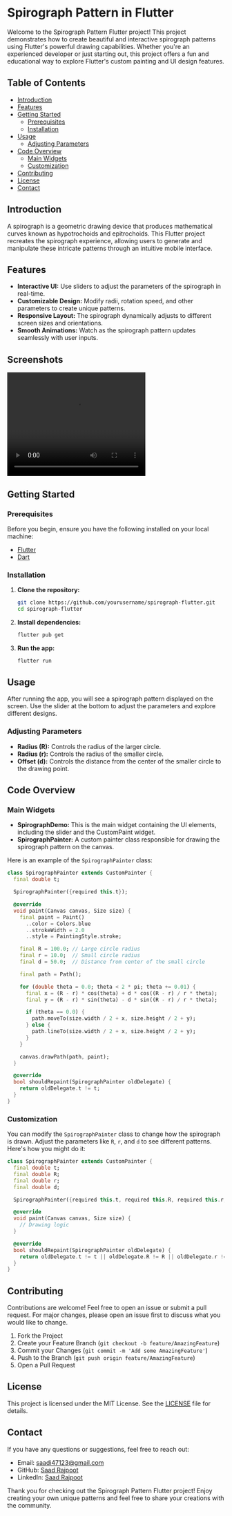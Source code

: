 # Spirograph Pattern in Flutter

Welcome to the Spirograph Pattern Flutter project! This project demonstrates how to create beautiful and interactive spirograph patterns using Flutter's powerful drawing capabilities. Whether you're an experienced developer or just starting out, this project offers a fun and educational way to explore Flutter's custom painting and UI design features.


## Table of Contents

- [Introduction](#introduction)
- [Features](#features)
- [Getting Started](#getting-started)
    - [Prerequisites](#prerequisites)
    - [Installation](#installation)
- [Usage](#usage)
    - [Adjusting Parameters](#adjusting-parameters)
- [Code Overview](#code-overview)
    - [Main Widgets](#main-widgets)
    - [Customization](#customization)
- [Contributing](#contributing)
- [License](#license)
- [Contact](#contact)


## Introduction

A spirograph is a geometric drawing device that produces mathematical curves known as hypotrochoids and epitrochoids. This Flutter project recreates the spirograph experience, allowing users to generate and manipulate these intricate patterns through an intuitive mobile interface.


## Features

- **Interactive UI:** Use sliders to adjust the parameters of the spirograph in real-time.
- **Customizable Design:** Modify radii, rotation speed, and other parameters to create unique patterns.
- **Responsive Layout:** The spirograph dynamically adjusts to different screen sizes and orientations.
- **Smooth Animations:** Watch as the spirograph pattern updates seamlessly with user inputs.


## Screenshots

<p align="start">
<video width="320" height="240" controls>
    <source src="https://github.com/USERNAME/REPOSITORY_NAME/blob/BRANCH_NAME/PATH_TO_YOUR_VIDEO.mp4" type="video/mp4">
    Your browser does not support the video tag.
</video>
</p>


## Getting Started

### Prerequisites

Before you begin, ensure you have the following installed on your local machine:

- [Flutter](https://flutter.dev/docs/get-started/install)
- [Dart](https://dart.dev/get-dart)


### Installation

1. **Clone the repository:**

    ```bash
    git clone https://github.com/yourusername/spirograph-flutter.git
    cd spirograph-flutter
    ```

2. **Install dependencies:**

    ```bash
    flutter pub get
    ```

3. **Run the app:**

    ```bash
    flutter run
    ```

## Usage

After running the app, you will see a spirograph pattern displayed on the screen. Use the slider at the bottom to adjust the parameters and explore different designs.


### Adjusting Parameters

- **Radius (R):** Controls the radius of the larger circle.
- **Radius (r):** Controls the radius of the smaller circle.
- **Offset (d):** Controls the distance from the center of the smaller circle to the drawing point.


## Code Overview

### Main Widgets

- **SpirographDemo:** This is the main widget containing the UI elements, including the slider and the CustomPaint widget.
- **SpirographPainter:** A custom painter class responsible for drawing the spirograph pattern on the canvas.

Here is an example of the `SpirographPainter` class:

```dart
class SpirographPainter extends CustomPainter {
  final double t;

  SpirographPainter({required this.t});

  @override
  void paint(Canvas canvas, Size size) {
    final paint = Paint()
      ..color = Colors.blue
      ..strokeWidth = 2.0
      ..style = PaintingStyle.stroke;

    final R = 100.0; // Large circle radius
    final r = 10.0;  // Small circle radius
    final d = 50.0;  // Distance from center of the small circle

    final path = Path();

    for (double theta = 0.0; theta < 2 * pi; theta += 0.01) {
      final x = (R - r) * cos(theta) + d * cos((R - r) / r * theta);
      final y = (R - r) * sin(theta) - d * sin((R - r) / r * theta);

      if (theta == 0.0) {
        path.moveTo(size.width / 2 + x, size.height / 2 + y);
      } else {
        path.lineTo(size.width / 2 + x, size.height / 2 + y);
      }
    }

    canvas.drawPath(path, paint);
  }

  @override
  bool shouldRepaint(SpirographPainter oldDelegate) {
    return oldDelegate.t != t;
  }
}
```


### Customization

You can modify the `SpirographPainter` class to change how the spirograph is drawn. Adjust the parameters like `R`, `r`, and `d` to see different patterns. Here's how you might do it:

```dart
class SpirographPainter extends CustomPainter {
  final double t;
  final double R;
  final double r;
  final double d;

  SpirographPainter({required this.t, required this.R, required this.r, required this.d});

  @override
  void paint(Canvas canvas, Size size) {
    // Drawing logic
  }

  @override
  bool shouldRepaint(SpirographPainter oldDelegate) {
    return oldDelegate.t != t || oldDelegate.R != R || oldDelegate.r != r || oldDelegate.d != d;
  }
}
```


## Contributing

Contributions are welcome! Feel free to open an issue or submit a pull request. For major changes, please open an issue first to discuss what you would like to change.

1. Fork the Project
2. Create your Feature Branch (`git checkout -b feature/AmazingFeature`)
3. Commit your Changes (`git commit -m 'Add some AmazingFeature'`)
4. Push to the Branch (`git push origin feature/AmazingFeature`)
5. Open a Pull Request


## License

This project is licensed under the MIT License. See the [LICENSE](LICENSE) file for details.


## Contact

If you have any questions or suggestions, feel free to reach out:

- Email: saadi47123@gmail.com
- GitHub: [Saad Rajpoot](https://github.com/Saad-Rajpoot)
- LinkedIn: [Saad Rajpoot](https://www.linkedin.com/in/saad-rajpoot-b3ba85225/)

Thank you for checking out the Spirograph Pattern Flutter project! Enjoy creating your own unique patterns and feel free to share your creations with the community.
